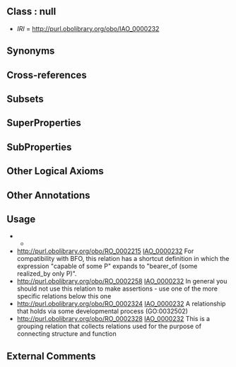 
## Class : null

 * *IRI* = http://purl.obolibrary.org/obo/IAO_0000232

## Synonyms


## Cross-references


## Subsets


## SuperProperties


## SubProperties


## Other Logical Axioms


## Other Annotations


## Usage

 * -
 * http://purl.obolibrary.org/obo/RO_0002215 [IAO_0000232](../../IAO/32/IAO_0000232.md) For compatibility with BFO, this relation has a shortcut definition in which the expression "capable of some P" expands to "bearer_of (some realized_by only P)".
 * http://purl.obolibrary.org/obo/RO_0002258 [IAO_0000232](../../IAO/32/IAO_0000232.md) In general you should not use this relation to make assertions - use one of the more specific relations below this one
 * http://purl.obolibrary.org/obo/RO_0002324 [IAO_0000232](../../IAO/32/IAO_0000232.md) A relationship that holds via some developmental process (GO:0032502)
 * http://purl.obolibrary.org/obo/RO_0002328 [IAO_0000232](../../IAO/32/IAO_0000232.md) This is a grouping relation that collects relations used for the purpose of connecting structure and function

## External Comments

